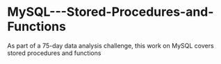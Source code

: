 # MySQL---Stored-Procedures-and-Functions
As part of a 75-day data analysis challenge, this work on MySQL covers stored procedures and functions
